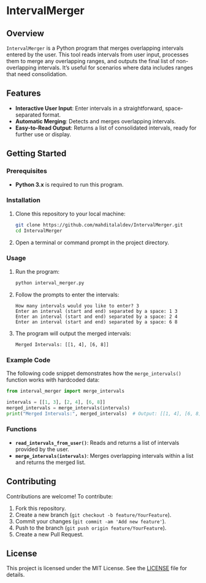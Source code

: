 # IntervalMerger

## Overview

`IntervalMerger` is a Python program that merges overlapping intervals entered by the user. This tool reads intervals from user input, processes them to merge any overlapping ranges, and outputs the final list of non-overlapping intervals. It’s useful for scenarios where data includes ranges that need consolidation.

## Features

- **Interactive User Input**: Enter intervals in a straightforward, space-separated format.
- **Automatic Merging**: Detects and merges overlapping intervals.
- **Easy-to-Read Output**: Returns a list of consolidated intervals, ready for further use or display.

## Getting Started

### Prerequisites

- **Python 3.x** is required to run this program.

### Installation

1. Clone this repository to your local machine:
    ```bash
    git clone https://github.com/mahditalaldev/IntervalMerger.git
    cd IntervalMerger
    ```
   
2. Open a terminal or command prompt in the project directory.

### Usage

1. Run the program:
    ```bash
    python interval_merger.py
    ```

2. Follow the prompts to enter the intervals:
    ```
    How many intervals would you like to enter? 3
    Enter an interval (start and end) separated by a space: 1 3
    Enter an interval (start and end) separated by a space: 2 4
    Enter an interval (start and end) separated by a space: 6 8
    ```

3. The program will output the merged intervals:
    ```
    Merged Intervals: [[1, 4], [6, 8]]
    ```

### Example Code

The following code snippet demonstrates how the `merge_intervals()` function works with hardcoded data:

```python
from interval_merger import merge_intervals

intervals = [[1, 3], [2, 4], [6, 8]]
merged_intervals = merge_intervals(intervals)
print("Merged Intervals:", merged_intervals)  # Output: [[1, 4], [6, 8]]
```

### Functions

- **`read_intervals_from_user()`**: Reads and returns a list of intervals provided by the user.
- **`merge_intervals(intervals)`**: Merges overlapping intervals within a list and returns the merged list.

## Contributing

Contributions are welcome! To contribute:

1. Fork this repository.
2. Create a new branch (`git checkout -b feature/YourFeature`).
3. Commit your changes (`git commit -am 'Add new feature'`).
4. Push to the branch (`git push origin feature/YourFeature`).
5. Create a new Pull Request.

## License

This project is licensed under the MIT License. See the [LICENSE](LICENSE) file for details.
